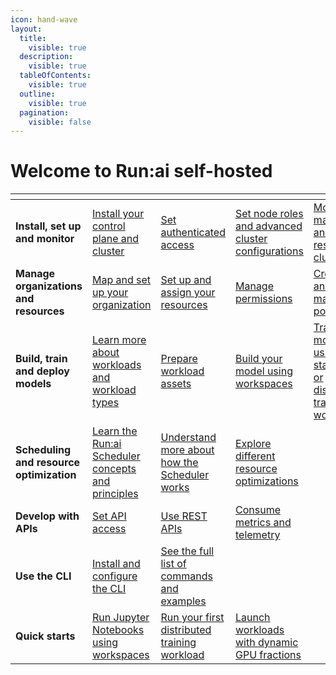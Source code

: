 ```yaml
---
icon: hand-wave
layout:
  title:
    visible: true
  description:
    visible: true
  tableOfContents:
    visible: true
  outline:
    visible: true
  pagination:
    visible: false
---
```


# Welcome to Run:ai self-hosted

<table data-view="cards"><thead><tr><th></th><th></th><th></th><th></th><th></th><th></th><th data-hidden data-card-cover data-type="files"></th></tr></thead><tbody><tr><td><strong>Install, set up and monitor</strong></td><td><a href="installation/overview.md">Install your control plane and cluster</a></td><td><a href="../saas/authentication-and-authorization/authentication-and-authorization.md">Set authenticated access</a></td><td><a href="../saas/advanced-setup/">Set node roles and advanced cluster configurations</a></td><td><a href="../saas/infrastructure-procedures/clusters.md">Monitor, manage and restore clusters</a></td><td><a href="../saas/infrastructure-procedures/monitoring-and-maintenance.md">Monitor your platform</a></td><td><a href=".gitbook/assets/Install_setup_monitor.svg">Install_setup_monitor.svg</a></td></tr><tr><td><strong>Manage organizations and resources</strong></td><td><a href="../saas/manage-ai-initiatives/adapting-ai-initiatives.md#mapping-your-organization">Map and set up your organization</a></td><td><a href="../saas/manage-ai-initiatives/adapting-ai-initiatives.md#mapping-your-resources">Set up and assign your resources</a></td><td><a href="../saas/manage-ai-initiatives/adapting-ai-initiatives.md#assigning-users-to-projects-and-departments">Manage permissions</a></td><td><a href="../saas/policies/">Create and manage policies</a></td><td><a href="../saas/monitor-performance-and-health/">Monitor performance and health</a></td><td><a href=".gitbook/assets/organizations_resources.svg">organizations_resources.svg</a></td></tr><tr><td><strong>Build, train and deploy models</strong></td><td><a href="../saas/workloads-in-runai/introduction-to-workloads.md">Learn more about workloads and workload types</a></td><td><a href="../saas/workloads-in-runai/workload-assets/workload-assets.md">Prepare workload assets</a></td><td><a href="../saas/experiment-using-workspaces/">Build your model using workspaces</a></td><td><a href="../saas/train-models-using-training/">Train your model using standard or distributed training workloads</a></td><td><a href="../saas/deploy-models-using-inference/">Deploy your model using inference workloads</a></td><td><a href=".gitbook/assets/build_train_deploy.svg">build_train_deploy.svg</a></td></tr><tr><td><strong>Scheduling and resource optimization</strong></td><td><a href="../saas/scheduling-and-resource-optimization/scheduling/runai-scheduler-concepts-and-principles.md">Learn the Run:ai Scheduler concepts and principles</a></td><td><a href="../saas/scheduling-and-resource-optimization/scheduling/how-the-scheduler-works.md">Understand more about how the Scheduler works</a></td><td><a href="../saas/scheduling-and-resource-optimization/resource-optimization/">Explore different resource optimizations</a></td><td></td><td></td><td><a href=".gitbook/assets/Scheduling_resource_optimization.svg">Scheduling_resource_optimization.svg</a></td></tr><tr><td><strong>Develop with APIs</strong></td><td><a href="../saas/api-reference/rest-auth.md">Set API access</a></td><td><a href="../saas/api-reference/admin-rest-api/overview.md">Use REST APIs</a></td><td><a href="../saas/monitor-performance-and-health/metrics-api.md">Consume metrics and telemetry</a> </td><td></td><td></td><td><a href=".gitbook/assets/Develop_with_APIs.svg">Develop_with_APIs.svg</a></td></tr><tr><td><strong>Use the CLI</strong></td><td><a href="../saas/cli-reference/install-and-configure-cli.md">Install and configure the CLI</a></td><td><a href="../saas/cli-reference/runai.md">See the full list of commands and examples</a></td><td></td><td></td><td></td><td><a href=".gitbook/assets/use_cli.svg">use_cli.svg</a></td></tr><tr><td><strong>Quick starts</strong></td><td><a href="../saas/experiment-using-workspaces/quick-starts/quickstart-jupyter.md">Run Jupyter Notebooks using workspaces</a></td><td><a href="../saas/train-models-using-training/distributed-training/quick-starts/quickstart-distributed-training.md">Run your first distributed training workload</a></td><td><a href="../saas/scheduling-and-resource-optimization/resource-optimization/quick-starts/launching-workloads-with-dynamic-gpu-fractions.md">Launch workloads with dynamic GPU fractions</a></td><td></td><td></td><td><a href=".gitbook/assets/quick_srats.svg">quick_srats.svg</a></td></tr></tbody></table>
